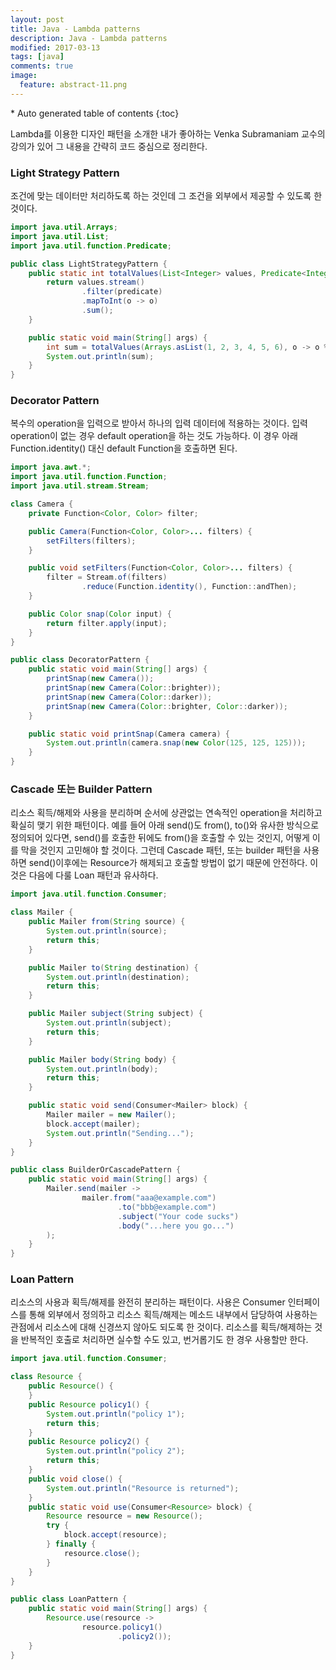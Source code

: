 ```yaml
---
layout: post
title: Java - Lambda patterns
description: Java - Lambda patterns
modified: 2017-03-13
tags: [java]
comments: true
image:
  feature: abstract-11.png
---
```


<section id="table-of-contents" class="toc">
<div id="drawer" markdown="1">
*  Auto generated table of contents
{:toc}
</div>
</section><!-- /#table-of-contents -->

Lambda를 이용한 디자인 패턴을 소개한 내가 좋아하는 Venka Subramaniam 교수의 강의가 있어 그 내용을 간략히 코드 중심으로 정리한다. 

### Light Strategy Pattern

조건에 맞는 데이터만 처리하도록 하는 것인데 그 조건을 외부에서 제공할 수 있도록 한 것이다. 

```java
import java.util.Arrays;
import java.util.List;
import java.util.function.Predicate;

public class LightStrategyPattern {
    public static int totalValues(List<Integer> values, Predicate<Integer> predicate) {
        return values.stream()
                .filter(predicate)
                .mapToInt(o -> o)
                .sum();
    }

    public static void main(String[] args) {
        int sum = totalValues(Arrays.asList(1, 2, 3, 4, 5, 6), o -> o % 2 == 0);
        System.out.println(sum);
    }
}

```


### Decorator Pattern

복수의 operation을 입력으로 받아서 하나의 입력 데이터에 적용하는 것이다. 입력 operation이 없는 경우 default operation을 하는 것도 가능하다. 이 경우 아래 Function.identity() 대신 default Function을 호출하면 된다. 

```java
import java.awt.*;
import java.util.function.Function;
import java.util.stream.Stream;

class Camera {
    private Function<Color, Color> filter;

    public Camera(Function<Color, Color>... filters) {
        setFilters(filters);
    }

    public void setFilters(Function<Color, Color>... filters) {
        filter = Stream.of(filters)
                .reduce(Function.identity(), Function::andThen);
    }

    public Color snap(Color input) {
        return filter.apply(input);
    }
}

public class DecoratorPattern {
    public static void main(String[] args) {
        printSnap(new Camera());
        printSnap(new Camera(Color::brighter));
        printSnap(new Camera(Color::darker));
        printSnap(new Camera(Color::brighter, Color::darker));
    }

    public static void printSnap(Camera camera) {
        System.out.println(camera.snap(new Color(125, 125, 125)));
    }
}
```


### Cascade 또는 Builder Pattern

리소스 획득/해제와 사용을 분리하며 순서에 상관없는 연속적인 operation을 처리하고 확실히 맺기 위한 패턴이다. 예를 들어 아래 send()도 from(), to()와 유사한 방식으로 정의되어 있다면, send()를 호출한 뒤에도 from()을 호출할 수 있는 것인지, 어떻게 이를 막을 것인지 고민해야 할 것이다. 
그런데 Cascade 패턴, 또는 builder 패턴을 사용하면 send()이후에는 Resource가 해제되고 호출할 방법이 없기 때문에 안전하다. 이것은 다음에 다룰 Loan 패턴과 유사하다.

```java
import java.util.function.Consumer;

class Mailer {
    public Mailer from(String source) {
        System.out.println(source);
        return this;
    }

    public Mailer to(String destination) {
        System.out.println(destination);
        return this;
    }

    public Mailer subject(String subject) {
        System.out.println(subject);
        return this;
    }

    public Mailer body(String body) {
        System.out.println(body);
        return this;
    }

    public static void send(Consumer<Mailer> block) {
        Mailer mailer = new Mailer();
        block.accept(mailer);
        System.out.println("Sending...");
    }
}

public class BuilderOrCascadePattern {
    public static void main(String[] args) {
        Mailer.send(mailer ->
                mailer.from("aaa@example.com")
                        .to("bbb@example.com")
                        .subject("Your code sucks")
                        .body("...here you go...")
        );
    }
}
```

### Loan Pattern

리소스의 사용과 획득/해제를 완전히 분리하는 패턴이다. 사용은 Consumer 인터페이스를 통해 외부에서 정의하고 리소스 획득/해제는 메소드 내부에서 담당하여 사용하는 관점에서 리소스에 대해 신경쓰지 않아도 되도록 한 것이다. 
리소스를 획득/해제하는 것을 반복적인 호출로 처리하면 실수할 수도 있고, 번거롭기도 한 경우 사용할만 한다. 

```java
import java.util.function.Consumer;

class Resource {
    public Resource() {
    }
    public Resource policy1() {
        System.out.println("policy 1");
        return this;
    }
    public Resource policy2() {
        System.out.println("policy 2");
        return this;
    }
    public void close() {
        System.out.println("Resource is returned");
    }
    public static void use(Consumer<Resource> block) {
        Resource resource = new Resource();
        try {
            block.accept(resource);
        } finally {
            resource.close();
        }
    }
}

public class LoanPattern {
    public static void main(String[] args) {
        Resource.use(resource ->
                resource.policy1()
                        .policy2());
    }
}
```
